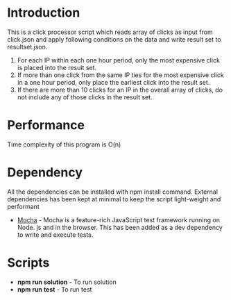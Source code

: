 # Introduction
This is a click processor script which reads array of clicks as input from click.json and apply following conditions on the data and write result set to resultset.json.

1. For each IP within each one hour period, only the most expensive click is placed into the
result set.
2. If more than one click from the same IP ties for the most expensive click in a one hour
period, only place the earliest click into the result set.
3. If there are more than 10 clicks for an IP in the overall array of clicks, do not include any
of those clicks in the result set.

# Performance
Time complexity of this program is O(n)


# Dependency
All the dependencies can be installed with npm install command. External dependencies has been kept at minimal to keep the script light-weight and performant

* [Mocha](https://mochajs.org/) - Mocha is a feature-rich JavaScript test framework running on Node. js and in the browser. This has been added as a dev dependency to write and execute tests.

# Scripts

* **npm run solution** - To run solution
* **npm run test** - To run test
